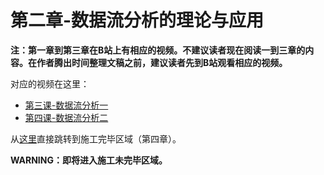# 第二章-数据流分析的理论与应用

**注：第一章到第三章在B站上有相应的视频。不建议读者现在阅读一到三章的内容。在作者腾出时间整理文稿之前，建议读者先到B站观看相应的视频。**

对应的视频在这里：
-   [第三课-数据流分析一](https://www.bilibili.com/video/BV1oE411K79d)
-   [第四课-数据流分析二](https://www.bilibili.com/video/BV19741197zA)

从[这里](https://ranger-nju.gitbook.io/static-program-analysis-book/ch4)直接跳转到施工完毕区域（第四章）。

**WARNING：即将进入施工未完毕区域。**